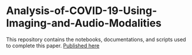 # Analysis-of-COVID-19-Using-Imaging-and-Audio-Modalities
This repository contains the notebooks, documentations, and scripts used to complete this paper.
[Published here](https://ieeexplore.ieee.org/document/9721730/)
